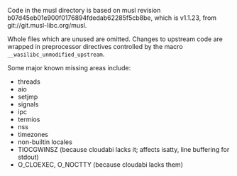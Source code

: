 Code in the musl directory is based on musl revision
b07d45eb01e900f0176894fdedab62285f5cb8be, which is v1.1.23, from
git://git.musl-libc.org/musl.

Whole files which are unused are omitted. Changes to upstream code are wrapped
in preprocessor directives controlled by the macro `__wasilibc_unmodified_upstream`.

Some major known missing areas include:
 - threads
 - aio
 - setjmp
 - signals
 - ipc
 - termios
 - nss
 - timezones
 - non-builtin locales
 - TIOCGWINSZ (because cloudabi lacks it; affects isatty, line buffering for stdout)
 - O\_CLOEXEC, O\_NOCTTY (because cloudabi lacks them)
